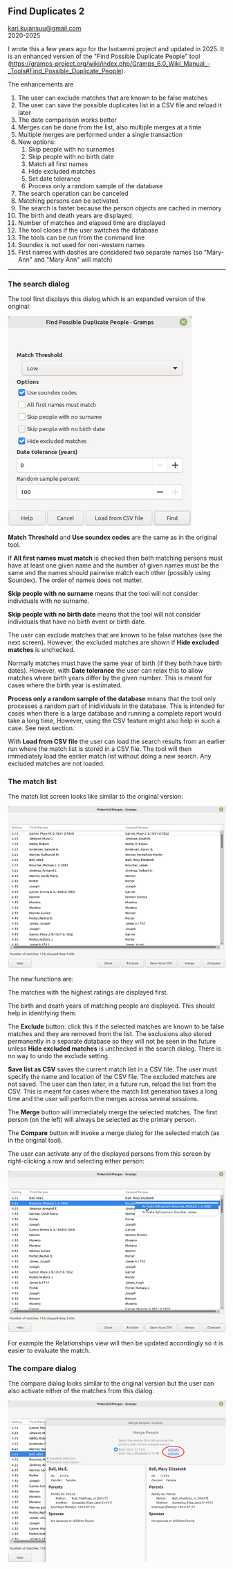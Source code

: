 ## Find Duplicates 2
kari.kujansuu@gmail.com<br>
2020-2025

I wrote this a few years ago for the Isotammi project and updated in 2025. It is an enhanced version of the "Find Possible Duplicate People" tool (https://gramps-project.org/wiki/index.php/Gramps_6.0_Wiki_Manual_-_Tools#Find_Possible_Duplicate_People). 

The enhancements are

1. The user can exclude matches that are known to be false matches
1. The user can save the possible duplicates list in a CSV file and reload it later
1. The date comparison works better
1. Merges can be done from the list, also multiple merges at a time
1. Multiple merges are performed under a single transaction
1. New options: 
    1. Skip people with no surnames
    1. Skip people with no birth date
    1. Match all first names
    1. Hide excluded matches
    1. Set date tolerance
    1. Process only a random sample of the database
1. The search operation can be canceled
1. Matching persons can be activated
1. The search is faster because the person objects are cached in memory
1. The birth and death years are displayed
1. Number of matches and elapsed time are displayed
1. The tool closes if the user switches the database
1. The tools can be run from the command line
1. Soundex is not used for non-western names
1. First names with dashes are considered two separate names (so "Mary-Ann" and "Mary Ann" will match)


***

### The search dialog

The tool first displays this dialog which is an expanded version of the original:


![dupfind2](images/dupfind.png)

**Match Threshold** and **Use soundex codes** are the same as in the original tool.

If **All first names must match** is checked then both matching persons must have at least one given name and the number of given names must be the same and the names should pairwise match each other (possibly using Soundex). The order of names does not matter.

**Skip people with no surname** means that the tool will not consider individuals with no surname.

**Skip people with no birth date** means that the tool will not consider individuals that have no birth event or birth date.

The user can exclude matches that are known to be false matches (see the next screen). However, the excluded matches are shown if **Hide excluded matches** is unchecked. 

Normally matches must have the same year of birth (if they both have birth dates). However, with **Date tolerance** the user can relax this to allow matches where birth years differ by the given number. This is meant for cases where the birth year is estimated. 

**Process only a random sample of the database** means that the tool only processes a random part of inidividuals in the database. This is intended for cases when there is a large database and running a complete report would take a long time, However, using the CSV feature might also help in such a case. See next section.

With **Load from CSV file** the user can load the search results from an earlier run where the match list is stored in a CSV file. The tool will then immediately load the earlier match list without doing a new search. Any excluded matches are not loaded.

### The match list

The match list screen looks like similar to the original version:

![dupfind2](images/potential-merges.png)

The new functions are:

The matches with the highest ratings are displayed first.

The birth and death years of matching people are displayed. This should help in identifying them.

The **Exclude** button: click this if the selected matches are known to be false matches and they are removed from the list. The exclusions also stored permanently in a separate database so they will not be seen in the future unless **Hide excluded matches** is unchecked in the search dialog. There is no way to undo the exclude setting.

**Save list as CSV** saves the current match list in a CSV file. The user must specify the name and location of the CSV file. The excluded matches are not saved. The user can then later, in a future run, reload the list from the CSV. This is meant for cases where the match list generation takes a long time and the user will perform the merges across several sessions.

The **Merge** button will immediately merge the selected matches. The first person (on the left) will always be selected as the primary person.

The **Compare** button will invoke a merge dialog for the selected match (as in the original tool).

The user can activate any of the displayed persons from this screen by right-clicking a row and selecting either person:

![dupfind2](images/activate.png)

For example the Relationships view will then be updated accordingly so it is easier to evaluate the match.

### The compare dialog

The compare dialog looks similar to the original version but the user can also activate either of the matches from this dialog:

![dupfind2](images/compare.png)


